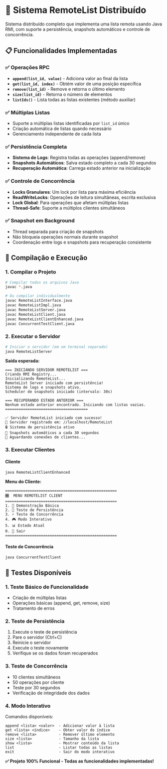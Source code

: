 # 🚀 Sistema RemoteList Distribuído

Sistema distribuído completo que implementa uma lista remota usando Java RMI, com suporte a persistência, snapshots automáticos e controle de concorrência.

## 📋 Funcionalidades Implementadas

### ✅ Operações RPC
- **`append(list_id, value)`** - Adiciona valor ao final da lista
- **`get(list_id, index)`** - Obtém valor de uma posição específica  
- **`remove(list_id)`** - Remove e retorna o último elemento
- **`size(list_id)`** - Retorna o número de elementos
- **`listIds()`** - Lista todas as listas existentes (método auxiliar)

### ✅ Múltiplas Listas
- Suporte a múltiplas listas identificadas por `list_id` único
- Criação automática de listas quando necessário
- Gerenciamento independente de cada lista

### ✅ Persistência Completa
- **Sistema de Logs**: Registra todas as operações (append/remove)
- **Snapshots Automáticos**: Salva estado completo a cada 30 segundos
- **Recuperação Automática**: Carrega estado anterior na inicialização

### ✅ Controle de Concorrência
- **Locks Granulares**: Um lock por lista para máxima eficiência
- **ReadWriteLocks**: Operações de leitura simultâneas, escrita exclusiva
- **Lock Global**: Para operações que afetam múltiplas listas
- **Thread-Safe**: Suporte a múltiplos clientes simultâneos

### ✅ Snapshot em Background
- Thread separada para criação de snapshots
- Não bloqueia operações normais durante snapshot
- Coordenação entre logs e snapshots para recuperação consistente

## 🔧 Compilação e Execução

### 1. Compilar o Projeto
```bash
# Compilar todos os arquivos Java
javac *.java

# Ou compilar individualmente
javac RemoteListInterface.java
javac RemoteListImpl.java
javac RemoteListServer.java
javac RemoteListClient.java
javac RemoteListClientEnhanced.java
javac ConcurrentTestClient.java
```

### 2. Executar o Servidor
```bash
# Iniciar o servidor (em um terminal separado)
java RemoteListServer
```

**Saída esperada:**
```
=== INICIANDO SERVIDOR REMOTELIST ===
Criando RMI Registry...
Inicializando RemoteList...
RemoteList Server iniciado com persistência!
Sistema de logs e snapshots ativo.
Scheduler de snapshots iniciado (intervalo: 30s)

=== RECUPERANDO ESTADO ANTERIOR ===
Nenhum estado anterior encontrado. Iniciando com listas vazias.
=====================================

✅ Servidor RemoteList iniciado com sucesso!
📍 Servidor registrado em: //localhost/RemoteList
🔒 Sistema de persistência ativo
📸 Snapshots automáticos a cada 30 segundos
🚀 Aguardando conexões de clientes...
```

### 3. Executar Clientes

#### Cliente 
```bash
java RemoteListClientEnhanced
```

**Menu do Cliente:**
```
==================================================
🎛️  MENU REMOTELIST CLIENT
==================================================
1. 🚀 Demonstração Básica
2. 💾 Teste de Persistência
3. ⚡ Teste de Concorrência
4. 🎮 Modo Interativo
5. 📊 Estado Atual
0. 🚪 Sair
==================================================
```

#### Teste de Concorrência
```bash
java ConcurrentTestClient
```

## 🧪 Testes Disponíveis

### 1. Teste Básico de Funcionalidade
- Criação de múltiplas listas
- Operações básicas (append, get, remove, size)
- Tratamento de erros

### 2. Teste de Persistência
1. Execute o teste de persistência
2. Pare o servidor (Ctrl+C)
3. Reinicie o servidor
4. Execute o teste novamente
5. Verifique se os dados foram recuperados

### 3. Teste de Concorrência
- 10 clientes simultâneos
- 50 operações por cliente
- Teste por 30 segundos
- Verificação de integridade dos dados

### 4. Modo Interativo
Comandos disponíveis:
```
append <lista> <valor>  - Adicionar valor à lista
get <lista> <índice>    - Obter valor do índice
remove <lista>          - Remover último elemento
size <lista>            - Tamanho da lista
show <lista>            - Mostrar conteúdo da lista
list                    - Listar todas as listas
exit                    - Sair do modo interativo
```


**✅ Projeto 100% Funcional - Todas as funcionalidades implementadas!**
